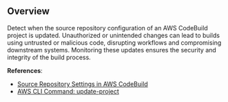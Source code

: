 ## Overview

Detect when the source repository configuration of an AWS CodeBuild project is updated. Unauthorized or unintended changes can lead to builds using untrusted or malicious code, disrupting workflows and compromising downstream systems. Monitoring these updates ensures the security and integrity of the build process.

**References**:
- [Source Repository Settings in AWS CodeBuild](https://docs.aws.amazon.com/codebuild/latest/userguide/change-project.html#change-project-console-source)
- [AWS CLI Command: update-project](https://awscli.amazonaws.com/v2/documentation/api/latest/reference/codebuild/update-project.html)